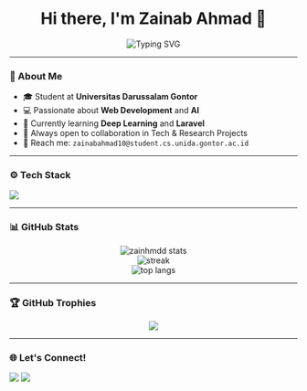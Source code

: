 <h1 align="center">Hi there, I'm Zainab Ahmad 👋</h1>

<p align="center">
  <img src="https://readme-typing-svg.demolab.com?font=Fira+Code&size=24&pause=1000&center=true&vCenter=true&width=435&lines=Turning+ideas+into+code.;Lover+of+Open+Source+%F0%9F%92%BB;Always+learning%2C+always+building." alt="Typing SVG" />
</p>

---

### 💫 About Me
- 🎓 Student at **Universitas Darussalam Gontor**
- 💻 Passionate about **Web Development** and **AI**
- 🚀 Currently learning **Deep Learning** and **Laravel**
- 🌱 Always open to collaboration in Tech & Research Projects
- 📧 Reach me: `zainabahmad10@student.cs.unida.gontor.ac.id`

---

### ⚙️ Tech Stack
<p align="left">
  <img src="https://skillicons.dev/icons?i=html,css,js,php,laravel,python,cpp,git,github,linux,vscode" />
</p>

---

### 📊 GitHub Stats

<p align="center">
  <img src="https://github-readme-stats.vercel.app/api?username=zainhmdd&show_icons=true&theme=tokyonight" alt="zainhmdd stats" />
  <br/>
  <img src="https://github-readme-streak-stats.herokuapp.com/?user=zainhmdd&theme=tokyonight" alt="streak" />
  <br/>
  <img src="https://github-readme-stats.vercel.app/api/top-langs/?username=zainhmdd&layout=compact&theme=tokyonight" alt="top langs" />
</p>

---

### 🏆 GitHub Trophies

<p align="center">
  <img src="https://github-profile-trophy.vercel.app/?username=zainhmdd&theme=gruvbox&no-frame=true&column=6&rank=SSS,SS,S,AAA,AA,A,B" />
</p>

---

### 🌐 Let's Connect!
<p align="left">
  <a href="mailto:zainabahmad10@student.cs.unida.gontor.ac.id"><img src="https://img.shields.io/badge/Email-%23D14836.svg?style=for-the-badge&logo=gmail&logoColor=white"/></a>
  <a href="https://github.com/zainhmdd"><img src="https://img.shields.io/badge/GitHub-%2312100E.svg?style=for-the-badge&logo=github&logoColor=white"/></a>
</p>
